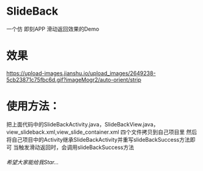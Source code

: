 # SlideBack
一个仿 即刻APP 滑动返回效果的Demo

# 效果
https://upload-images.jianshu.io/upload_images/2649238-5cb23871c75fbc6d.gif?imageMogr2/auto-orient/strip

# 使用方法：
把上面代码中的SlideBackActivity.java，SlideBackView.java，view_slideback.xml,view_slide_container.xml 四个文件拷贝到自己项目里
然后将自己项目中的Activity继承SlideBackActivity并重写slideBackSuccess方法即可
当触发滑动返回时，会调用slideBackSuccess方法

###### 希望大家能给我Star...
